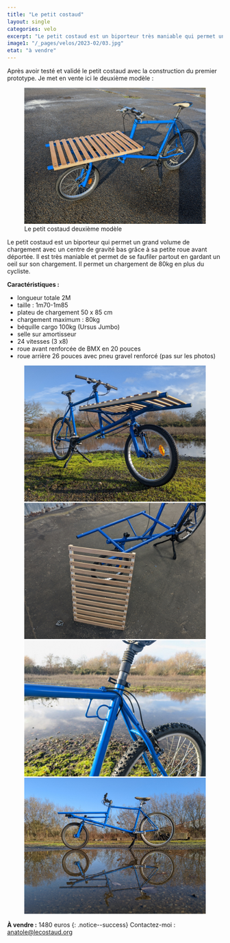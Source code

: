```yaml
---
title: "Le petit costaud"
layout: single
categories: velo
excerpt: "Le petit costaud est un biporteur très maniable qui permet un grand volume de chargement."
image1: "/_pages/velos/2023-02/03.jpg"
etat: "à vendre"
---
```

Après avoir testé et validé le petit costaud avec la construction du premier prototype. Je met en vente ici le deuxième modèle :
<figure class="one">
    <a href="/_pages/velos/2023-02/03.jpg"><img src="/_pages/velos/2023-02/03.jpg"></a>
    <figcaption>Le petit costaud deuxième modèle</figcaption>
</figure>
Le petit costaud est un biporteur qui permet un grand volume de chargement avec un centre de gravité bas grâce à sa petite roue avant déportée. Il est très maniable et permet de se faufiler partout en gardant un oeil sur son chargement. Il permet un chargement de 80kg en plus du cycliste.


**Caractéristiques :**
- longueur totale 2M
- taille : 1m70-1m85
- plateu de chargement 50 x 85 cm
- chargement maximum : 80kg
- béquille cargo 100kg (Ursus Jumbo)
- selle sur amortisseur
- 24 vitesses (3 x8)
- roue avant renforcée de BMX en 20 pouces
- roue arrière 26 pouces avec pneu gravel renforcé (pas sur les photos)

<figure class="half">
    <a href="/_pages/velos/2023-02/05.jpg"><img src="/_pages/velos/2023-02/05.jpg"></a>
    <a href="/_pages/velos/2023-02/07.jpg"><img src="/_pages/velos/2023-02/07.jpg"></a>
    <a href="/_pages/velos/2023-02/06.jpg"><img src="/_pages/velos/2023-02/06.jpg"></a>
    <a href="/_pages/velos/2023-02/02.jpg"><img src="/_pages/velos/2023-02/02.jpg"></a>
    <figcaption></figcaption>
</figure>



**À vendre :** 1480 euros
{: .notice--success}
Contactez-moi : [anatole@lecostaud.org](mailto:anatole@lecostaud.org)
